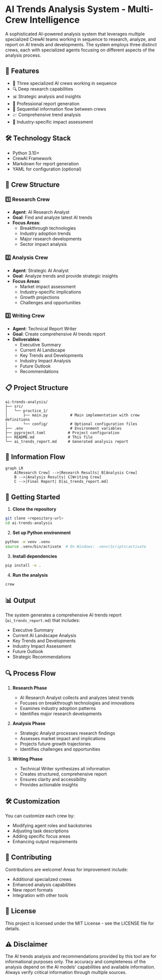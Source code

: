 # AI Trends Analysis System - Multi-Crew Intelligence

A sophisticated AI-powered analysis system that leverages multiple specialized CrewAI teams working in sequence to research, analyze, and report on AI trends and developments. The system employs three distinct crews, each with specialized agents focusing on different aspects of the analysis process.

## 🌟 Features

- 🤖 Three specialized AI crews working in sequence
- 🔍 Deep research capabilities
- 📊 Strategic analysis and insights
- 📝 Professional report generation
- 🔄 Sequential information flow between crews
- 📈 Comprehensive trend analysis
- 🎯 Industry-specific impact assessment

## 🛠️ Technology Stack

- Python 3.10+
- CrewAI Framework
- Markdown for report generation
- YAML for configuration (optional)

## 👥 Crew Structure

### 1️⃣ Research Crew
- **Agent**: AI Research Analyst
- **Goal**: Find and analyze latest AI trends
- **Focus Areas**:
  - Breakthrough technologies
  - Industry adoption trends
  - Major research developments
  - Sector impact analysis

### 2️⃣ Analysis Crew
- **Agent**: Strategic AI Analyst
- **Goal**: Analyze trends and provide strategic insights
- **Focus Areas**:
  - Market impact assessment
  - Industry-specific implications
  - Growth projections
  - Challenges and opportunities

### 3️⃣ Writing Crew
- **Agent**: Technical Report Writer
- **Goal**: Create comprehensive AI trends report
- **Deliverables**:
  - Executive Summary
  - Current AI Landscape
  - Key Trends and Developments
  - Industry Impact Analysis
  - Future Outlook
  - Recommendations

## 📋 Project Structure

```
ai-trends-analysis/
├── src/
│   └── practice_1/
│       ├── main.py          # Main implementation with crew definitions
│       └── config/          # Optional configuration files
├── .env                     # Environment variables
├── pyproject.toml          # Project configuration
├── README.md               # This file
└── ai_trends_report.md     # Generated analysis report
```

## 🔄 Information Flow

```mermaid
graph LR
    A[Research Crew] -->|Research Results| B[Analysis Crew]
    B -->|Analysis Results| C[Writing Crew]
    C -->|Final Report| D[ai_trends_report.md]
```

## 🚀 Getting Started

1. **Clone the repository**
```bash
git clone <repository-url>
cd ai-trends-analysis
```

2. **Set up Python environment**
```bash
python -m venv .venv
source .venv/bin/activate  # On Windows: .venv\Scripts\activate
```

3. **Install dependencies**
```bash
pip install -e .
```

4. **Run the analysis**
```bash
crew
```

## 📊 Output

The system generates a comprehensive AI trends report (`ai_trends_report.md`) that includes:
- Executive Summary
- Current AI Landscape Analysis
- Key Trends and Developments
- Industry Impact Assessment
- Future Outlook
- Strategic Recommendations

## 🔍 Process Flow

1. **Research Phase**
   - AI Research Analyst collects and analyzes latest trends
   - Focuses on breakthrough technologies and innovations
   - Examines industry adoption patterns
   - Identifies major research developments

2. **Analysis Phase**
   - Strategic Analyst processes research findings
   - Assesses market impact and implications
   - Projects future growth trajectories
   - Identifies challenges and opportunities

3. **Writing Phase**
   - Technical Writer synthesizes all information
   - Creates structured, comprehensive report
   - Ensures clarity and accessibility
   - Provides actionable insights

## 🛠️ Customization

You can customize each crew by:
- Modifying agent roles and backstories
- Adjusting task descriptions
- Adding specific focus areas
- Enhancing output requirements

## 🤝 Contributing

Contributions are welcome! Areas for improvement include:
- Additional specialized crews
- Enhanced analysis capabilities
- New report formats
- Integration with other tools

## 📝 License

This project is licensed under the MIT License - see the LICENSE file for details.

## ⚠️ Disclaimer

The AI trends analysis and recommendations provided by this tool are for informational purposes only. The accuracy and completeness of the analysis depend on the AI models' capabilities and available information. Always verify critical information through multiple sources.

